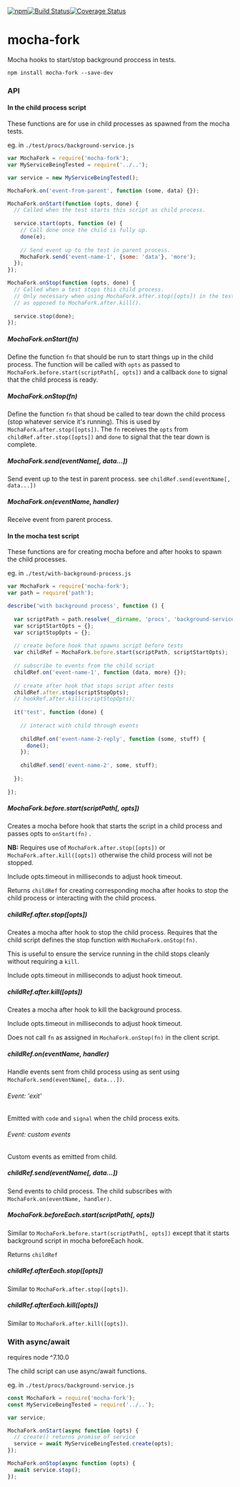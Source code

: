 [![npm](https://img.shields.io/npm/v/mocha-fork.svg)](https://www.npmjs.com/package/mocha-fork)[![Build Status](https://travis-ci.org/nomilous/mocha-fork.svg?branch=master)](https://travis-ci.org/nomilous/mocha-fork)[![Coverage Status](https://coveralls.io/repos/github/nomilous/mocha-fork/badge.svg?branch=master)](https://coveralls.io/github/nomilous/mocha-fork?branch=master)

# mocha-fork

Mocha hooks to start/stop background proccess in tests.

```
npm install mocha-fork --save-dev
```

### API

#### In the child process script

These functions are for use in child processes as spawned from the mocha tests.

eg. in `./test/procs/background-service.js`

```javascript
var MochaFork = require('mocha-fork');
var MyServiceBeingTested = require('../..');

var service = new MyServiceBeingTested();

MochaFork.on('event-from-parent', function (some, data) {});

MochaFork.onStart(function (opts, done) {
  // Called when the test starts this script as child process.
    
  service.start(opts, function (e) {
    // Call done once the child is fully up.
    done(e);
    
    // Send event up to the test in parent process.
    MochaFork.send('event-name-1', {some: 'data'}, 'more');
  });
});

MochaFork.onStop(function (opts, done) {
  // Called when a test stops this child process.
  // Only necessary when using MochaFork.after.stop([opts]) in the test,
  // as opposed to MochaFork.after.kill().
  
  service.stop(done);
});
```

##### MochaFork.onStart(fn)

Define the function `fn` that should be run to start things up in the child process. The function will be called with `opts` as passed to `MochaFork.before.start(scriptPath[, opts])` and a callback `done` to signal that the child process is ready.

##### MochaFork.onStop(fn)

Define the function `fn` that shoud be called to tear down the child process (stop whatever service it's running). This is used by `MochaFork.after.stop([opts])`. The  `fn` receives the `opts` from `childRef.after.stop([opts])` and `done` to signal that the tear down is complete.

##### MochaFork.send(eventName[, data...])

Send event up to the test in parent process. see `childRef.send(eventName[, data...])`

##### MochaFork.on(eventName, handler)

Receive event from parent process.

#### In the mocha test script

These functions are for creating mocha before and after hooks to spawn the child processes.

eg. in `./test/with-background-process.js`

```javascript
var MochaFork = require('mocha-fork');
var path = require('path');

describe('with background process', function () {
  
  var scriptPath = path.resolve(__dirname, 'procs', 'background-service');
  var scriptStartOpts = {};
  var scriptStopOpts = {};
  
  // create before hook that spawns script before tests
  var childRef = MochaFork.before.start(scriptPath, scriptStartOpts);
  
  // subscribe to events from the child script
  childRef.on('event-name-1', function (data, more) {});
  
  // create after hook that stops script after tests
  childRef.after.stop(scriptStopOpts);
  // hookRef.after.kill(scriptStopOpts);
  
  it('test', function (done) {
    
    // interact with child through events
    
    childRef.on('event-name-2-reply', function (some, stuff) {
      done();
    });
    
    childRef.send('event-name-2', some, stuff);
    
  });
  
});
```

##### MochaFork.before.start(scriptPath[, opts])

Creates a mocha before hook that starts the script in a child process and passes opts to `onStart(fn)` .

__NB:__ Requires use of `MochaFork.after.stop([opts])` or `MochaFork.after.kill([opts])` otherwise the child process will not be stopped.

Include opts.timeout in milliseconds to adjust hook timeout.

Returns `childRef` for creating corresponding mocha after hooks to stop the child process or interacting with the child process.

##### childRef.after.stop([opts])

Creates a mocha after hook to stop the child process. Requires that the child script defines the stop function with `MochaFork.onStop(fn)`. 

This is useful to ensure the service running in the child stops cleanly without requiring a `kill`.

Include opts.timeout in milliseconds to adjust hook timeout.

##### childRef.after.kill([opts])

Creates a mocha after hook to kill the background process.

Include opts.timeout in milliseconds to adjust hook timeout.

Does not call `fn` as assigned in `MochaFork.onStop(fn)` in the client script.

##### childRef.on(eventName, handler)

Handle events sent from child process using as sent using `MochaFork.send(eventName[, data...])`.

###### Event: 'exit'

Emitted with `code` and `signal` when the child process exits.

###### Event: custom events

Custom events as emitted from child.

##### childRef.send(eventName[, data...])

Send events to child process. The child subscribes with `MochaFork.on(eventName, handler)`.

##### MochaFork.beforeEach.start(scriptPath[, opts])

Similar to `MochaFork.before.start(scriptPath[, opts])` except that it starts background script in mocha beforeEach hook.

Returns `childRef` 

##### childRef.afterEach.stop([opts])

Similar to `MochaFork.after.stop([opts])`.

##### childRef.afterEach.kill([opts])

Similar to `MochaFork.after.kill([opts])`.

### With async/await

requires node ^7.10.0

The child script can use async/await functions.

eg. in `./test/procs/background-service.js`

```javascript
const MochaFork = require('mocha-fork');
const MyServiceBeingTested = require('../..');

var service;

MochaFork.onStart(async function (opts) {
  // create() returns promise of service
  service = await MyServiceBeingTested.create(opts);
});

MochaFork.onStop(async function (opts) {
  await service.stop();
});
```


